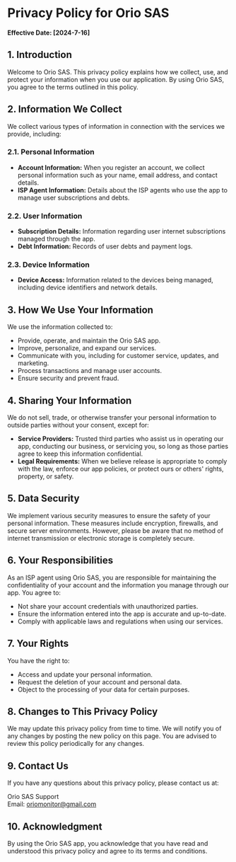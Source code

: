 # Privacy Policy for Orio SAS

**Effective Date: [2024-7-16]**

## 1. Introduction
Welcome to Orio SAS. This privacy policy explains how we collect, use, and protect your information when you use our application. By using Orio SAS, you agree to the terms outlined in this policy.

## 2. Information We Collect
We collect various types of information in connection with the services we provide, including:

### 2.1. Personal Information
- **Account Information:** When you register an account, we collect personal information such as your name, email address, and contact details.
- **ISP Agent Information:** Details about the ISP agents who use the app to manage user subscriptions and debts.

### 2.2. User Information
- **Subscription Details:** Information regarding user internet subscriptions managed through the app.
- **Debt Information:** Records of user debts and payment logs.

### 2.3. Device Information
- **Device Access:** Information related to the devices being managed, including device identifiers and network details.

## 3. How We Use Your Information
We use the information collected to:
- Provide, operate, and maintain the Orio SAS app.
- Improve, personalize, and expand our services.
- Communicate with you, including for customer service, updates, and marketing.
- Process transactions and manage user accounts.
- Ensure security and prevent fraud.

## 4. Sharing Your Information
We do not sell, trade, or otherwise transfer your personal information to outside parties without your consent, except for:
- **Service Providers:** Trusted third parties who assist us in operating our app, conducting our business, or servicing you, so long as those parties agree to keep this information confidential.
- **Legal Requirements:** When we believe release is appropriate to comply with the law, enforce our app policies, or protect ours or others' rights, property, or safety.

## 5. Data Security
We implement various security measures to ensure the safety of your personal information. These measures include encryption, firewalls, and secure server environments. However, please be aware that no method of internet transmission or electronic storage is completely secure.

## 6. Your Responsibilities
As an ISP agent using Orio SAS, you are responsible for maintaining the confidentiality of your account and the information you manage through our app. You agree to:
- Not share your account credentials with unauthorized parties.
- Ensure the information entered into the app is accurate and up-to-date.
- Comply with applicable laws and regulations when using our services.

## 7. Your Rights
You have the right to:
- Access and update your personal information.
- Request the deletion of your account and personal data.
- Object to the processing of your data for certain purposes.

## 8. Changes to This Privacy Policy
We may update this privacy policy from time to time. We will notify you of any changes by posting the new policy on this page. You are advised to review this policy periodically for any changes.

## 9. Contact Us
If you have any questions about this privacy policy, please contact us at:

Orio SAS Support  
Email: oriomonitor@gmail.com  

## 10. Acknowledgment
By using the Orio SAS app, you acknowledge that you have read and understood this privacy policy and agree to its terms and conditions.
